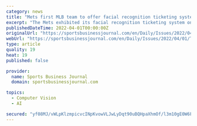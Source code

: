 ```yaml
---
category: news
title: "Mets first MLB team to offer facial recognition ticketing system"
excerpt: "The Mets exhibited its facial recognition ticketing system on Thursday at Citi Field as part of a showcase event of the ballpark’s new amenities for the '22 season. Computer vision company Wicket has partnered with the Mets to add its facial ticket kiosks at all ballpark gates after a smaller pilot last season."
publishedDateTime: 2022-04-01T00:00:00Z
originalUrl: "https://sportsbusinessjournal.com/en/Daily/Issues/2022/04/01/Technology/Mets-facial-recognition"
webUrl: "https://sportsbusinessjournal.com/en/Daily/Issues/2022/04/01/Technology/Mets-facial-recognition"
type: article
quality: 19
heat: 19
published: false

provider:
  name: Sports Business Journal
  domain: sportsbusinessjournal.com

topics:
  - Computer Vision
  - AI

secured: "yf08MJ/vWLpKlzmpicvcINpKvowVLJwLyDqt90uBQHpaXhmOf/l3m10gE0W6FkjrEMEf8irUTMHX9gm1tN4OlseFee4AtNUcjsBk/lvELaoz8oIX9GNkuCdsg9qr4siJ51ISk5uCgAM50GKKYNaS7gReLUadbvjU8CFCyxWVDnmBVBSIQzI21yYpTeutd2xXNvpWoNhI+AQQX40/3VswM70WeOsE0CPPamXml8VWvhhUa/gw79FPXSbB3z/UWNTAuT9IXpK2iljQrxNGtvOCR3/SjQZnwJdxpF+czrGw8BmyYlx2B/mWvc/I8m/rvCASK//40Ki+luyhlDGkvHBvJqVS9qRO8d0QAPHqKM8Z1o8=;iuHUtlCexmkzMHHGAM9imw=="
---
```


